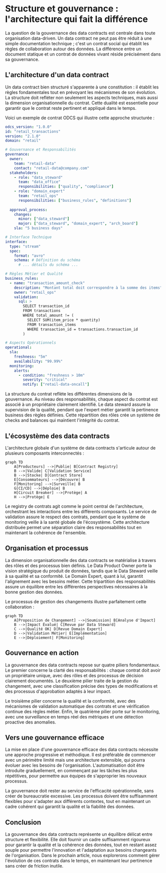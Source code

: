 # Structure et gouvernance : l'architecture qui fait la différence

La question de la gouvernance des data contracts est centrale dans toute organisation data-driven. Un data contract ne peut pas être réduit à une simple documentation technique ; c'est un contrat social qui établit les règles de collaboration autour des données. La différence entre un document statique et un contrat de données vivant réside précisément dans sa gouvernance.

## L'architecture d'un data contract

Un data contract bien structuré s'apparente à une constitution : il établit les règles fondamentales tout en prévoyant les mécanismes de son évolution. La structure doit refléter non seulement les aspects techniques, mais aussi la dimension organisationnelle du contrat. Cette dualité est essentielle pour garantir que le contrat reste pertinent et appliqué dans le temps.

Voici un exemple de contrat ODCS qui illustre cette approche structurée :

```yaml
odcs_version: "1.0.0"
id: "retail_transactions"
version: "2.1.0"
domain: "retail"

# Gouvernance et Responsabilités
governance:
  owner:
    team: "retail-data"
    contact: "retail-data@company.com"
  stakeholders:
    - role: "data_steward"
      team: "data_office"
      responsibilities: ["quality", "compliance"]
    - role: "domain_expert"
      team: "retail_ops"
      responsibilities: ["business_rules", "definitions"]
  
  approval_process:
    changes:
      minor: ["data_steward"]
      major: ["data_steward", "domain_expert", "arch_board"]
    sla: "5 business days"

# Interface Technique
interface:
  type: "stream"
  spec:
    format: "avro"
    schema: # Définition du schéma
      # ... détails du schéma ...

# Règles Métier et Qualité
business_rules:
  - name: "transaction_amount_check"
    description: "Montant total doit correspondre à la somme des items"
    owner: "retail_ops"
    validation:
      sql: >
        SELECT transaction_id 
        FROM transactions 
        WHERE total_amount != (
          SELECT SUM(item_price * quantity) 
          FROM transaction_items 
          WHERE transaction_id = transactions.transaction_id
        )

# Aspects Opérationnels
operational:
  sla:
    freshness: "5m"
    availability: "99.99%"
  monitoring:
    alerts:
      - condition: "freshness > 10m"
        severity: "critical"
        notify: ["retail-data-oncall"]
```

La structure du contrat reflète les différentes dimensions de la gouvernance. Au niveau des responsabilités, chaque aspect du contrat est associé à un propriétaire clairement identifié. Le data steward assure la supervision de la qualité, pendant que l'expert métier garantit la pertinence business des règles définies. Cette répartition des rôles crée un système de checks and balances qui maintient l'intégrité du contrat.

## L'écosystème des data contracts

L'architecture globale d'un système de data contracts s'articule autour de plusieurs composants interconnectés :

```mermaid
graph TD
    A[Producteurs] -->|Publie| B[Contract Registry]
    B -->|Valide| C[Validation Service]
    B -->|Stocke| D[Contract Store]
    E[Consommateurs] -->|Découvre| B
    F[Monitoring] -->|Surveille| B
    G[CI/CD] -->|Déploie| B
    H[Circuit Breaker] -->|Protège| A
    H -->|Protège| E
```

Le registry de contrats agit comme le point central de l'architecture, orchestrant les interactions entre les différents composants. Le service de validation assure le respect des contrats, pendant que le système de monitoring veille à la santé globale de l'écosystème. Cette architecture distribuée permet une séparation claire des responsabilités tout en maintenant la cohérence de l'ensemble.

## Organisation et processus

La dimension organisationnelle des data contracts se matérialise à travers des rôles et des processus bien définis. Le Data Product Owner porte la vision stratégique du produit de données, tandis que le Data Steward veille à sa qualité et sa conformité. Le Domain Expert, quant à lui, garantit l'alignement avec les besoins métier. Cette tripartition des responsabilités assure un équilibre entre les différentes perspectives nécessaires à la bonne gestion des données.

Le processus de gestion des changements illustre parfaitement cette collaboration :

```mermaid
graph TD
    A[Proposition de Changement] -->|Soumission| B[Analyse d'Impact]
    B -->|Impact Évalué| C[Revue par Data Steward]
    C -->|Qualité OK| D[Revue Domain Expert]
    D -->|Validation Métier| E[Implémentation]
    E -->|Déploiement| F[Monitoring]
```

## Gouvernance en action

La gouvernance des data contracts repose sur quatre piliers fondamentaux. Le premier concerne la clarté des responsabilités : chaque contrat doit avoir un propriétaire unique, avec des rôles et des processus de décision clairement documentés. Le deuxième pilier traite de la gestion du changement, avec une classification précise des types de modifications et des processus d'approbation adaptés à leur impact.

Le troisième pilier concerne la qualité et la conformité, avec des mécanismes de validation automatique des contrats et une vérification continue des règles métier. Enfin, le quatrième pilier porte sur le monitoring, avec une surveillance en temps réel des métriques et une détection proactive des anomalies.

## Vers une gouvernance efficace

La mise en place d'une gouvernance efficace des data contracts nécessite une approche progressive et méthodique. Il est préférable de commencer avec un périmètre limité mais une architecture extensible, qui pourra évoluer avec les besoins de l'organisation. L'automatisation doit être introduite graduellement, en commençant par les tâches les plus répétitives, pour permettre aux équipes de s'approprier les nouveaux processus.

La gouvernance doit rester au service de l'efficacité opérationnelle, sans créer de bureaucratie excessive. Les processus doivent être suffisamment flexibles pour s'adapter aux différents contextes, tout en maintenant un cadre cohérent qui garantit la qualité et la fiabilité des données.

## Conclusion

La gouvernance des data contracts représente un équilibre délicat entre structure et flexibilité. Elle doit fournir un cadre suffisamment rigoureux pour garantir la qualité et la cohérence des données, tout en restant assez souple pour permettre l'innovation et l'adaptation aux besoins changeants de l'organisation. Dans le prochain article, nous explorerons comment gérer l'évolution de ces contrats dans le temps, en maintenant leur pertinence sans créer de friction inutile.
